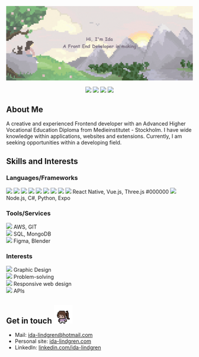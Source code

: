 <img src="https://github.com/IdaLindgrn/IdaLindgrn/blob/main/assets/banner-with-text.gif"/>

<p align="center">
 <img src="https://badges.pufler.dev/visits/idalindgrn/idalindgrn"/>   
 <img src="https://badges.pufler.dev/years/idalindgrn"/> 
 <img src="https://badges.pufler.dev/commits/monthly/idalindgrn" />
 <img src="https://badges.pufler.dev/repos/idalindgrn"/>
</p>



## About Me 


A creative and experienced Frontend developer with an Advanced Higher Vocational Education Diploma from Medieinstitutet - Stockholm. I have wide knowledge within applications, websites and extensions. Currently, I am seeking opportunities within a developing field.


<!-- ## Knowledge -->
## Skills and Interests

### Languages/Frameworks
<img src="https://img.shields.io/badge/-HTML5-E34F26?style=flat-square&logo=html5&logoColor=white"/> <img src="https://img.shields.io/badge/-CSS3-1572B6?style=flat-square&logo=css3"/> <img src="https://img.shields.io/badge/-SASS-CC6699?style=flat-square&logo=html5&logoColor=white"/> <img src="https://img.shields.io/badge/-Tailwind-06B6D4?style=flat-square&logo=html5&logoColor=white"/> <img src="https://img.shields.io/badge/-JavaScript-F7DF1E?style=flat-square&logo=javascript&logoColor=white"/> <img src="https://img.shields.io/badge/-TypeScript-3178C6?style=flat-square&logo=typescript&logoColor=white"/> <img src="https://img.shields.io/badge/-React.js-61DAFB?style=flat-square&logo=react&logoColor=white"/> <img src="https://img.shields.io/badge/-Vue.js-E34F26?style=flat-square&logo=vue&logoColor=white"/> <img src="https://img.shields.io/badge/-Three.js-E34F26?style=flat-square&logo=three&logoColor=white"/>   React Native, Vue.js, Three.js 
#000000
<img src="https://img.shields.io/badge/-Node.js-339933?style=flat-square&logo=node.js&logoColor=white"/> Node.js, C#, Python, Expo  
### Tools/Services
<img src="https://img.shields.io/badge/-AWS-232F3E?style=flat-square&logo=amazon-aws&logoColor=white"/> AWS, GIT  
<img src="https://img.shields.io/badge/-SQL-4479A1?style=flat-square&logo=sql&logoColor=white"/> SQL, MongoDB  
<img src="https://img.shields.io/badge/-Figma-F24E1E?style=flat-square&logo=figma&logoColor=white"/> Figma, Blender  

### Interests
<img src="https://img.shields.io/badge/-Graphic%20Design-FF5733?style=flat-square"/> Graphic Design  
<img src="https://img.shields.io/badge/-Problem%20Solving-FFD700?style=flat-square"/> Problem-solving  
<img src="https://img.shields.io/badge/-Responsive%20Web%20Design-33C7FF?style=flat-square"/> Responsive web design  
<img src="https://img.shields.io/badge/-APIs-FF6F61?style=flat-square"/> APIs  

<!--  
<p align="left">
  <img src="https://img.shields.io/badge/-HTML5-E34F26?style=flat-square&logo=html5&logoColor=white"/>
  <img src="https://img.shields.io/badge/-CSS3-1572B6?style=flat-square&logo=css3"/>
  <img src="https://img.shields.io/badge/-Bootstrap-563D7C?style=flat-square&logo=bootstrap"/>
  <img src="https://img.shields.io/badge/-TypeScript-354f76?style=flat-square&logo=typescript"/>
  <img src="https://img.shields.io/badge/-React-377a8a?style=flat-square&logo=react"/>
  <img src="https://img.shields.io/badge/-Vue-428981?style=flat-square&logo=vuedotjs"/>
  <img src="https://img.shields.io/badge/-MongoDB-2f5f26?style=flat-square&logo=mongodb"/>
  <img src="https://img.shields.io/badge/-Nodejs-1b5745?style=flat-square&logo=Node.js"/>
  <img src="https://img.shields.io/badge/-GitHub-black?style=flat-square&logo=github"/>
</p>
-->



## Get in touch <img width="50px" src="https://github.com/IdaLindgrn/IdaLindgrn/blob/main/assets/character.gif"/>

* Mail: ida-lindgren@hotmail.com
* Personal site: [ida-lindgren.com](https://ida-lindgren.netlify.app/)
* LinkedIn: [linkedin.com/ida-lindgren](https://www.linkedin.com/in/ida-lindgren-0b6099207/)


<!--
**IdaLindgrn/IdaLindgrn** is a ✨ _special_ ✨ repository because its `README.md` (this file) appears on your GitHub profile.

Here are some ideas to get you started:

- 🔭 I’m currently working on ...
- 🌱 I’m currently learning ...
- 👯 I’m looking to collaborate on ...
- 🤔 I’m looking for help with ...
- 💬 Ask me about ...
- 📫 How to reach me: ...
- 😄 Pronouns: ...
- ⚡ Fun fact: ...
-->

